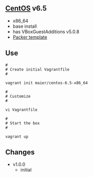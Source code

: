 ## [CentOS](http://centos.org) v6.5

* x86_64
* base install
* has VBoxGuestAdditions v5.0.8
* [Packer template](https://github.com/maier/packer-templates/)

## Use

```
#
# Create initial Vagrantfile
#

vagrant init maier/centos-6.5-x86_64

#
# Customize
#

vi Vagrantfile

#
# Start the box
#

vagrant up
```

## Changes

* v1.0.0
   * initial

